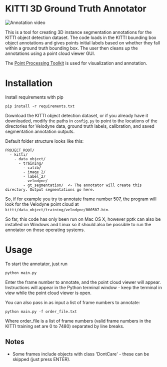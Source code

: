 # KITTI 3D Ground Truth Annotator

![Annotation video](readme_assets/annotator.gif)

This is a tool for creating 3D instance segmentation annotations for the KITTI object detection dataset. The code loads in the KITTI bounding box object annotations and gives points initial labels based on whether they fall within a ground truth bounding box. The user then cleans up the annotations using a point cloud viewer GUI.

The [Point Processing Toolkit](https://github.com/heremaps/pptk) is used for visualization and annotation.

# Installation

Install requirements with pip

```
pip install -r requirements.txt
```

Download the KITTI object detection dataset, or if you already have it downloaded, modify the paths in `config.py` to point to the locations of the directories for Velodyne data, ground truth labels, calibration, and saved segmentation annotation outputs.

Default folder structure looks like this:

```
PROJECT_ROOT/
  - kitti/
    - data_object/
      - training/
        - calib/
        - image_2/
        - label_2/
        - velodyne/
        - gt_segmentation/  <- The annotator will create this directory. Output segmentations go here.
```

So, if for example you try to annotate frame number 507, the program will look for the Velodyne point cloud at `kitti/data_object/training/velodyne/000507.bin`.

So far, this code has only been run on Mac OS X, however pptk can also be installed on Windows and Linux so it should also be possible to run the annotator on those operating systems.

# Usage

To start the annotator, just run

```
python main.py
```


Enter the frame number to annotate, and the point cloud viewer will appear. Instructions will appear in the Python terminal window - keep the terminal in view while the point cloud viewer is open. 

You can also pass in as input a list of frame numbers to annotate:

```
python main.py -f order_file.txt
```

Where order_file is a list of frame numbers (valid frame numbers in the KITTI training set are 0 to 7480) separated by line breaks.

## Notes

* Some frames include objects with class 'DontCare' - these can be skipped (just press ENTER).
